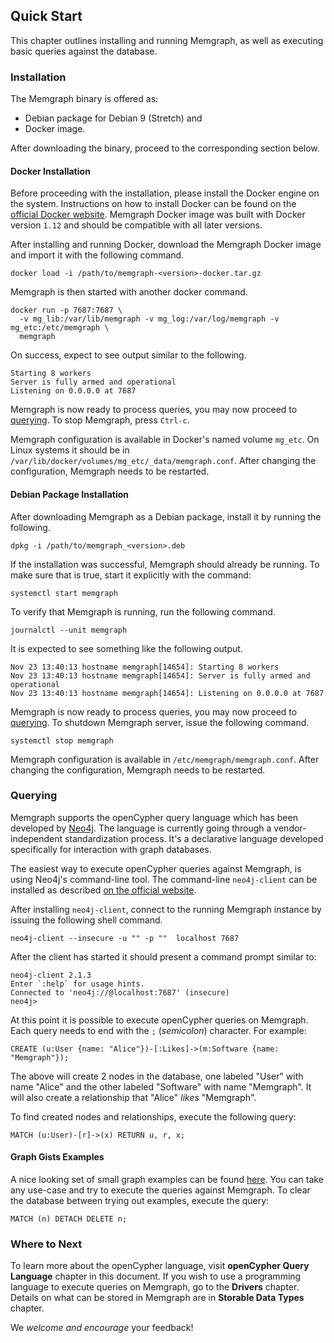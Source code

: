## Quick Start

This chapter outlines installing and running Memgraph, as well as executing
basic queries against the database.

### Installation

The Memgraph binary is offered as:

  * Debian package for Debian 9 (Stretch) and
  * Docker image.

After downloading the binary, proceed to the corresponding section below.

#### Docker Installation

Before proceeding with the installation, please install the Docker engine on
the system. Instructions on how to install Docker can be found on the
[official Docker website](https://docs.docker.com/engine/installation).
Memgraph Docker image was built with Docker version `1.12` and should be
compatible with all later versions.

After installing and running Docker, download the Memgraph Docker image and
import it with the following command.

```
docker load -i /path/to/memgraph-<version>-docker.tar.gz
```

Memgraph is then started with another docker command.

```
docker run -p 7687:7687 \
  -v mg_lib:/var/lib/memgraph -v mg_log:/var/log/memgraph -v mg_etc:/etc/memgraph \
  memgraph
```

On success, expect to see output similar to the following.

```
Starting 8 workers
Server is fully armed and operational
Listening on 0.0.0.0 at 7687
```

Memgraph is now ready to process queries, you may now proceed to
[querying](#querying). To stop Memgraph, press `Ctrl-c`.

Memgraph configuration is available in Docker's named volume `mg_etc`. On
Linux systems it should be in
`/var/lib/docker/volumes/mg_etc/_data/memgraph.conf`. After changing the
configuration, Memgraph needs to be restarted.

#### Debian Package Installation

After downloading Memgraph as a Debian package, install it by running the
following.

```
dpkg -i /path/to/memgraph_<version>.deb
```

If the installation was successful, Memgraph should already be running. To
make sure that is true, start it explicitly with the command:

```
systemctl start memgraph
```

To verify that Memgraph is running, run the following command.

```
journalctl --unit memgraph
```

It is expected to see something like the following output.

```
Nov 23 13:40:13 hostname memgraph[14654]: Starting 8 workers
Nov 23 13:40:13 hostname memgraph[14654]: Server is fully armed and operational
Nov 23 13:40:13 hostname memgraph[14654]: Listening on 0.0.0.0 at 7687
```

Memgraph is now ready to process queries, you may now proceed to
[querying](#querying). To shutdown Memgraph server, issue the following
command.

```
systemctl stop memgraph
```

Memgraph configuration is available in `/etc/memgraph/memgraph.conf`. After
changing the configuration, Memgraph needs to be restarted.

### Querying

Memgraph supports the openCypher query language which has been developed by
[Neo4j](http://neo4j.com). The language is currently going through a
vendor-independent standardization process. It's a declarative language
developed specifically for interaction with graph databases.

The easiest way to execute openCypher queries against Memgraph, is using
Neo4j's command-line tool. The command-line `neo4j-client` can be installed as
described [on the official website](https://neo4j-client.net).

After installing `neo4j-client`, connect to the running Memgraph instance by
issuing the following shell command.

```
neo4j-client --insecure -u "" -p ""  localhost 7687
```

After the client has started it should present a command prompt similar to:

```
neo4j-client 2.1.3
Enter `:help` for usage hints.
Connected to 'neo4j://@localhost:7687' (insecure)
neo4j>
```

At this point it is possible to execute openCypher queries on Memgraph. Each
query needs to end with the `;` (*semicolon*) character. For example:

```
CREATE (u:User {name: "Alice"})-[:Likes]->(m:Software {name: "Memgraph"});
```

The above will create 2 nodes in the database, one labeled "User" with name
"Alice" and the other labeled "Software" with name "Memgraph". It will also
create a relationship that "Alice" *likes* "Memgraph".

To find created nodes and relationships, execute the following query:

```
MATCH (u:User)-[r]->(x) RETURN u, r, x;
```

#### Graph Gists Examples

A nice looking set of small graph examples can be found
[here](https://neo4j.com/graphgists/).  You can take any use-case and try to
execute the queries against Memgraph. To clear the database between trying out
examples, execute the query:

```
MATCH (n) DETACH DELETE n;
```

### Where to Next

To learn more about the openCypher language, visit **openCypher Query
Language** chapter in this document. If you wish to use a programming language
to execute queries on Memgraph, go to the **Drivers** chapter. Details on what
can be stored in Memgraph are in **Storable Data Types** chapter.

We *welcome and encourage* your feedback!


